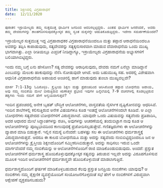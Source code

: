 ```yaml
---
title: ಶಿಕ್ಷಣದಲ್ಲಿ ವಿಗ್ರಹಾರಾಧನೆ
date:  12/11/2020
---
```


`ಪುರಾತನ ಇಸ್ರಾಯೇಲ್ಯರು ತಮ್ಮ ಸುತ್ತಮುತ್ತ ಧಾರ್ಮಿಕ ಜನರಿಂದ ಆವರಿಸಲ್ಪಟ್ಟಿದ್ದರು. ಎಂತಹ ಧಾರ್ಮಿಕ ಜನರೆಂದರೆ, ಅವರು ತಮ್ಮ ದೇವರುಗಳನ್ನು ಶಾಂತಗೊಳಿಸುವುದಕ್ಕೋಸ್ಕರ ತಮ್ಮ ಸ್ವಂತ ಮಕ್ಕಳನ್ನೇ ಆಹುತಿಕೊಡುತ್ತಿದ್ದರು. ಇದೇನಾ ಸಮರ್ಪಣೆಯೆಂದರೆ?`

ಇಸ್ರಾಯೇಲ್ಯರ ಸುತ್ತಮುತ್ತ ಇದ್ದ ವಿಗ್ರಹಾರಾಧಕರ ವಿಗ್ರಹಾರಾಧನೆಯಿಂದಲೂ ಮತ್ತು ತಪ್ಪಾದ ಆರಾಧನೆಯಿಂದಲೂ ಅವರನ್ನು ತಪ್ಪಿಸಿ ಕಾಪಾಡುವುದು, ಸತ್ಯದೇವರನ್ನು ಸತ್ಯಕ್ಕನುಸಾರವಾಗಿ ಮಾಡುವ ದೆವಾರಾಧನೆಯ ಒಂದು ಮುಖ್ಯ ಭಾಗವಾಗಿತ್ತು. ಎಲ್ಲಾ ರೀತಿಯಲ್ಲೂ ಎಚ್ಚರಿಕೆ ನೀಡಿದ್ದಾಗ್ಯೂ, ಇಸ್ರಾಯೇಲ್ಯರು ವಿಗ್ರಹಾರಾಧನೆಯ ಅಭ್ಯಾಸಗಳಿಗೆ ಬಲಿಯಾಗಿಬಿಟ್ಟಿದ್ದರು.

ಇಂದು ನಮ್ಮ ಬಗ್ಗೆ ಏನು ಹೇಳೋಣ? ಸತ್ಯ ದೇವರನ್ನು ಆರಾಧಿಸುವುದು, ದೇವರು ನಮಗೆ ಏನೆಲ್ಲಾ ಮಾಡಿದ್ದಾನೆ ಎಂಬುದನ್ನು ಮೆಲುಕು ಹಾಕುವುದನ್ನು ನೆನೆಸಿ ನೋಡುವುದೇ ಆಗಿದೆ. ಅದು ಬಹುಮುಖ್ಯ ಸಹ. ಅದರಲ್ಲಿ ವಿಶೇಷವಾಗಿ ಆಧುನಿಕ ವಿಗ್ರಹಾರಾಧನೆಯ ಅಪಾಯದ ಅಂಚಿನಲ್ಲಿ ಹಾಗೆ ಮಾಡುವುದು ತುಂಬಾ ಮುಖ್ಯವಲ್ಲವೇ?

`ಮಾರ್ಕ 7:1-13ನ್ನು ಓದಿಕೊಳ್ಳಿರಿ. ಕ್ರೈಸ್ತೀಯ ಶಿಕ್ಷಣ ಮತ್ತು ಪ್ರಪಂಚದಿಂದ ಆರಿಸಿಕೊಂಡ ತಪ್ಪಾದ ಬೋಧನೆಯ ಅಪಾಯ, ಅವು ನಮ್ಮ ನಂಬಿಕೆಯ ಮೇಲೆ ಬೀರುತ್ತಿರುವ ಋಣಾತ್ಮಕ ಪ್ರಭಾವ ಇವುಗಳ ಹಿನ್ನೆಲೆಯಲ್ಲಿ 7-9 ವಚನಗಳಲ್ಲಿ ಕೊಡಲ್ಪಟ್ಟಿರುವ ತತ್ವಗಳು ಇಂದು ನಮಗೆ ಹೇಗೆ ಅನ್ವಯವಾಗುತ್ತವೆ?`

ಇಂದಿನ ಪ್ರಪಂಚದಲ್ಲಿ ಅನೇಕ ಬೃಹತ್ ಬೌದ್ಧಿಕ ಆಲೋಚನೆಗಳು, ವಾಸ್ತವತೆಯ ನೈಸರ್ಗಿಕ ದೃಷ್ಟಿಕೋನವನ್ನು ಆಧರಿಸಿವೆ. ಇಂದಿನ ಶಾಲೆಗಳಲ್ಲಿ ಕಲಿಸುತ್ತಿರುವ ಅನೇಕ ವಿಷಯಗಳೂ ಕೂಡ ಇಂತದ್ದೆ ಆಲೋಚನೆಗಳಿಂದಲೇ ಕೂಡಿವೆ. ಆ ಎಲ್ಲಾ ಬೋಧನೆಗಳು ಸತ್ಯವೇದದ ಬೋಧನೆಗಳಿಗೆ ವಿರುದ್ಧವಾಗಿವೆ. ಯಾವುದೇ ಒಂದು ವಿಷಯವನ್ನು ಸತ್ಯವೆಂದು ಪ್ರತಿಪಾದಿಸಿ, ಅದರ ಆಧಾರದ ಮೇಲೆ ಸಿದ್ಧಾಂತಗಳನ್ನು ರಚಿಸಿ, ಅವುಗಳನ್ನು ಆಚರಣೆಯಲ್ಲಿ ತಂದುಬಿಟ್ಟಾಗ ನಾವು ಕೂಡ ಆ ಆಲೋಚನೆಗಳನ್ನು ಪೂಜ್ಯಭಾವದಿಂದ ಕಾಣುವುದಕ್ಕೆ ಪ್ರಚೋದಿಸಲ್ಪಡುತ್ತೇವೆ. ಗಣಿತಜ್ಞರುಗಳು ಈ ಆಲೋಚನೆಗಳನ್ನು ವ್ಯಾಪಾರ ಮಾಡಿ ಬಿಡುತ್ತಾರೆ. ಇಲ್ಲಿನ ಸಮಸ್ಯೆ ಏನೆಂದರೆ: ಬಹಳಷ್ಟು ಸಲ ಈ ಆಲೋಚನೆಗಳು ಧರ್ಮಶಾಸ್ತ್ರಕ್ಕೆ ವಿರುದ್ಧವಾಗಿರುತ್ತವೆ. ಆದರೂ ಈ ಕಾಲದ ಬೋಧನೆಯೂ ಮತ್ತು ಅದನ್ನು ಸತ್ಯವೆಂದು ನಂಬಿಬಿಟ್ಟಿದ್ದರಿಂದಲೂ ಜನ ಆ ಆಲೋಚನೆಗಳನ್ನು ಕ್ರೈಸ್ತೀಯ ಶಿಕ್ಷಣದೊಂದಿಗೆ ಸಮ್ಮೀಕರಿಸಿಬಿಡುತ್ತಾರೆ. ಅದನ್ನು ಸಾಧಿಸಲು ಇರುವ ಒಂದೇ ಮಾರ್ಗವೆಂದರೆ ನಮ್ಮ ನಂಬಿಕೆಯನ್ನು ಆ ಆಲೋಚನೆಗಳೊಂದಿಗೆ ರಾಜಿ ಮಾಡಿಕೊಂಡುಬಿಡುವುದು. ಅಂದರೆ: ಪ್ರಸ್ತುತ ಆಲೋಚನೆಗಳಿಗೆ ಧರ್ಮಶಾಸ್ತ್ರ ಹೊಂದಿಕೊಳ್ಳುವುದಕ್ಕೋಸ್ಕರ ಸತ್ಯವನ್ನು ತಿರುಚುವ ಇಲ್ಲವೇ ಅದನ್ನು ವಿರೂಪಗೊಳಿಸುವ ಮೂಲಕ ಇಂದಿನ ಆಲೋಚನೆಗಳಿಗೆ ಧರ್ಮಶಾಸ್ತ್ರವೇ ಹೊಂದಿಕೊಳ್ಳುವಂತೆ ಮಾಡಲಾಗುತ್ತಿದೆ.

ಧರ್ಮಶಾಸ್ತ್ರದೊಂದಿಗೆ ಘರ್ಷಣೆ ಮಾಡಿಕೊಳ್ಳಬಹುದಾದ ಕೆಲವು ಪ್ರಸ್ತುತ ಜನಪ್ರಿಯ ನಂಬಿಕೆಗಳು ಯಾವುವು? ಆ ನಂಬಿಕೆಗಳು ನಮ್ಮ ಶೈಕ್ಷಣಿಕ ವ್ಯವಸ್ಥೆಯೊಂದಿಗೆ ಸಂಯೋಜನೆಗೊಳ್ಳದಂತೆ ಸಭೆ ಹೇಗೆ ಆ ನಂಬಿಕೆಗಳಿಗೆ ವಿರುದ್ಧವಾಗಿ ಆಕ್ಷೇಪಣೆ ವ್ಯಕ್ತಪಡಿಸಬಹುದು?